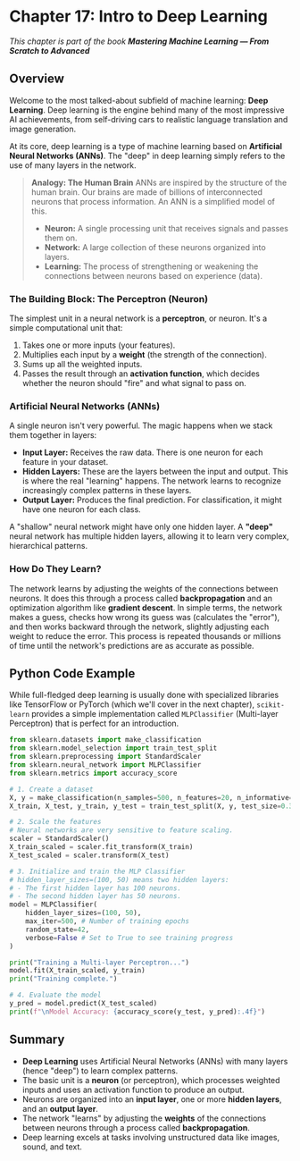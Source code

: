 # Chapter 17: Intro to Deep Learning

_This chapter is part of the book **Mastering Machine Learning — From Scratch to Advanced**_

## Overview

Welcome to the most talked-about subfield of machine learning: **Deep Learning**. Deep learning is the engine behind many of the most impressive AI achievements, from self-driving cars to realistic language translation and image generation.

At its core, deep learning is a type of machine learning based on **Artificial Neural Networks (ANNs)**. The "deep" in deep learning simply refers to the use of many layers in the network.

> **Analogy: The Human Brain**
> ANNs are inspired by the structure of the human brain. Our brains are made of billions of interconnected neurons that process information. An ANN is a simplified model of this.
> - **Neuron:** A single processing unit that receives signals and passes them on.
> - **Network:** A large collection of these neurons organized into layers.
> - **Learning:** The process of strengthening or weakening the connections between neurons based on experience (data).

### The Building Block: The Perceptron (Neuron)

The simplest unit in a neural network is a **perceptron**, or neuron. It's a simple computational unit that:
1.  Takes one or more inputs (your features).
2.  Multiplies each input by a **weight** (the strength of the connection).
3.  Sums up all the weighted inputs.
4.  Passes the result through an **activation function**, which decides whether the neuron should "fire" and what signal to pass on.

### Artificial Neural Networks (ANNs)

A single neuron isn't very powerful. The magic happens when we stack them together in layers:

-   **Input Layer:** Receives the raw data. There is one neuron for each feature in your dataset.
-   **Hidden Layers:** These are the layers between the input and output. This is where the real "learning" happens. The network learns to recognize increasingly complex patterns in these layers.
-   **Output Layer:** Produces the final prediction. For classification, it might have one neuron for each class.

A "shallow" neural network might have only one hidden layer. A **"deep"** neural network has multiple hidden layers, allowing it to learn very complex, hierarchical patterns.

### How Do They Learn?

The network learns by adjusting the weights of the connections between neurons. It does this through a process called **backpropagation** and an optimization algorithm like **gradient descent**. In simple terms, the network makes a guess, checks how wrong its guess was (calculates the "error"), and then works backward through the network, slightly adjusting each weight to reduce the error. This process is repeated thousands or millions of time until the network's predictions are as accurate as possible.

## Python Code Example

While full-fledged deep learning is usually done with specialized libraries like TensorFlow or PyTorch (which we'll cover in the next chapter), `scikit-learn` provides a simple implementation called `MLPClassifier` (Multi-layer Perceptron) that is perfect for an introduction.

```python
from sklearn.datasets import make_classification
from sklearn.model_selection import train_test_split
from sklearn.preprocessing import StandardScaler
from sklearn.neural_network import MLPClassifier
from sklearn.metrics import accuracy_score

# 1. Create a dataset
X, y = make_classification(n_samples=500, n_features=20, n_informative=10, random_state=42)
X_train, X_test, y_train, y_test = train_test_split(X, y, test_size=0.3, random_state=42)

# 2. Scale the features
# Neural networks are very sensitive to feature scaling.
scaler = StandardScaler()
X_train_scaled = scaler.fit_transform(X_train)
X_test_scaled = scaler.transform(X_test)

# 3. Initialize and train the MLP Classifier
# hidden_layer_sizes=(100, 50) means two hidden layers:
# - The first hidden layer has 100 neurons.
# - The second hidden layer has 50 neurons.
model = MLPClassifier(
    hidden_layer_sizes=(100, 50),
    max_iter=500, # Number of training epochs
    random_state=42,
    verbose=False # Set to True to see training progress
)

print("Training a Multi-layer Perceptron...")
model.fit(X_train_scaled, y_train)
print("Training complete.")

# 4. Evaluate the model
y_pred = model.predict(X_test_scaled)
print(f"\nModel Accuracy: {accuracy_score(y_test, y_pred):.4f}")
```

## Summary

- **Deep Learning** uses Artificial Neural Networks (ANNs) with many layers (hence "deep") to learn complex patterns.
- The basic unit is a **neuron** (or perceptron), which processes weighted inputs and uses an activation function to produce an output.
- Neurons are organized into an **input layer**, one or more **hidden layers**, and an **output layer**.
- The network "learns" by adjusting the **weights** of the connections between neurons through a process called **backpropagation**.
- Deep learning excels at tasks involving unstructured data like images, sound, and text.